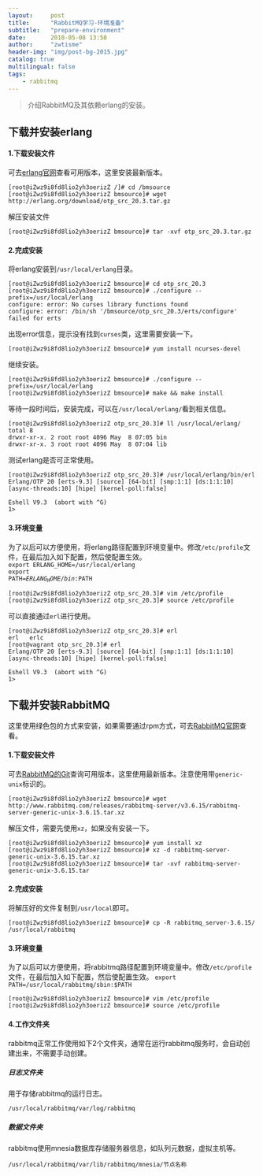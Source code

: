 ```yaml
---
layout:     post
title:      "RabbitMQ学习-环境准备"
subtitle:   "prepare-environment"
date:       2018-05-08 13:50
author:     "zwtisme"
header-img: "img/post-bg-2015.jpg"
catalog: true
multilingual: false
tags:
    - rabbitmq
---
```


> 介绍RabbitMQ及其依赖erlang的安装。

## 下载并安装erlang

#### 1.下载安装文件
可去[erlang官网](http://www.erlang.org/downloads)查看可用版本，这里安装最新版本。
```linux
[root@iZwz9i8fd8lio2yh3oerizZ /]# cd /bmsource
[root@iZwz9i8fd8lio2yh3oerizZ bmsource]# wget http://erlang.org/download/otp_src_20.3.tar.gz
```

解压安装文件
```linux
[root@iZwz9i8fd8lio2yh3oerizZ bmsource]# tar -xvf otp_src_20.3.tar.gz
```

#### 2.完成安装
将erlang安装到<code>/usr/local/erlang</code>目录。

```linux
[root@iZwz9i8fd8lio2yh3oerizZ bmsource]# cd otp_src_20.3
[root@iZwz9i8fd8lio2yh3oerizZ bmsource]# ./configure --prefix=/usr/local/erlang 
configure: error: No curses library functions found
configure: error: /bin/sh '/bmsource/otp_src_20.3/erts/configure' failed for erts
```

出现error信息，提示没有找到<code>curses</code>类，这里需要安装一下。

```linux
[root@iZwz9i8fd8lio2yh3oerizZ bmsource]# yum install ncurses-devel
```

继续安装。

```linux
[root@iZwz9i8fd8lio2yh3oerizZ bmsource]# ./configure --prefix=/usr/local/erlang 
[root@iZwz9i8fd8lio2yh3oerizZ bmsource]# make && make install
```

等待一段时间后，安装完成，可以在<code>/usr/local/erlang/</code>看到相关信息。

```linux
[root@iZwz9i8fd8lio2yh3oerizZ otp_src_20.3]# ll /usr/local/erlang/
total 8
drwxr-xr-x. 2 root root 4096 May  8 07:05 bin
drwxr-xr-x. 3 root root 4096 May  8 07:04 lib
```

测试erlang是否可正常使用。

```linux
[root@iZwz9i8fd8lio2yh3oerizZ otp_src_20.3]# /usr/local/erlang/bin/erl
Erlang/OTP 20 [erts-9.3] [source] [64-bit] [smp:1:1] [ds:1:1:10] [async-threads:10] [hipe] [kernel-poll:false]

Eshell V9.3  (abort with ^G)
1> 
```

#### 3.环境变量

为了以后可以方便使用，将erlang路径配置到环境变量中。修改<code>/etc/profile</code>文件，在最后加入如下配置，然后使配置生效。
<br>
<code>export ERLANG_HOME=/usr/local/erlang</code>
<br>
<code>export PATH=$ERLANG_HOME/bin:$PATH</code>

```linux
[root@iZwz9i8fd8lio2yh3oerizZ otp_src_20.3]# vim /etc/profile
[root@iZwz9i8fd8lio2yh3oerizZ otp_src_20.3]# source /etc/profile
```

可以直接通过<code>erl</code>进行使用。

```linux
[root@iZwz9i8fd8lio2yh3oerizZ otp_src_20.3]# erl
erl   erlc  
[root@vagrant otp_src_20.3]# erl
Erlang/OTP 20 [erts-9.3] [source] [64-bit] [smp:1:1] [ds:1:1:10] [async-threads:10] [hipe] [kernel-poll:false]

Eshell V9.3  (abort with ^G)
1> 
```

## 下载并安装RabbitMQ

这里使用绿色包的方式来安装，如果需要通过rpm方式，可去[RabbitMQ官网](http://www.rabbitmq.com/install-rpm.html)查看。

#### 1.下载安装文件

可去[RabbitMQ的Git](https://github.com/rabbitmq/rabbitmq-server/releases)查询可用版本，这里使用最新版本。注意使用带<code>generic-unix</code>标识的。

```linux
[root@iZwz9i8fd8lio2yh3oerizZ bmsource]# wget http://www.rabbitmq.com/releases/rabbitmq-server/v3.6.15/rabbitmq-server-generic-unix-3.6.15.tar.xz
```

解压文件，需要先使用<code>xz</code>，如果没有安装一下。

```linux
[root@iZwz9i8fd8lio2yh3oerizZ bmsource]# yum install xz
[root@iZwz9i8fd8lio2yh3oerizZ bmsource]# xz -d rabbitmq-server-generic-unix-3.6.15.tar.xz
[root@iZwz9i8fd8lio2yh3oerizZ bmsource]# tar -xvf rabbitmq-server-generic-unix-3.6.15.tar
```

#### 2.完成安装

将解压好的文件复制到<code>/usr/local</code>即可。

```linux
[root@iZwz9i8fd8lio2yh3oerizZ bmsource]# cp -R rabbitmq_server-3.6.15/ /usr/local/rabbitmq
```

#### 3.环境变量

为了以后可以方便使用，将rabbitmq路径配置到环境变量中。修改<code>/etc/profile</code>文件，在最后加入如下配置，然后使配置生效。
<code>export PATH=/usr/local/rabbitmq/sbin:$PATH</code>

```linux
[root@iZwz9i8fd8lio2yh3oerizZ bmsource]# vim /etc/profile
[root@iZwz9i8fd8lio2yh3oerizZ bmsource]# source /etc/profile
```

#### 4.工作文件夹

rabbitmq正常工作使用如下2个文件夹，通常在运行rabbitmq服务时，会自动创建出来，不需要手动创建。

##### 日志文件夹

用于存储rabbitmq的运行日志。

```linux
/usr/local/rabbitmq/var/log/rabbitmq
```

##### 数据文件夹

rabbitmq使用mnesia数据库存储服务器信息，如队列元数据，虚拟主机等。

```linux
/usr/local/rabbitmq/var/lib/rabbitmq/mnesia/节点名称
```
